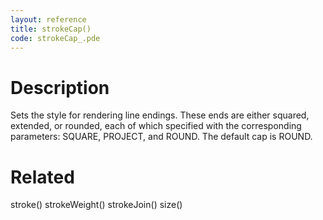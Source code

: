 ```yaml
---
layout: reference
title: strokeCap()
code: strokeCap_.pde
---
```


# Description

Sets the style for rendering line endings. These ends are either squared, extended, or rounded, each of which specified with the corresponding parameters: SQUARE, PROJECT, and ROUND. The default cap is ROUND.

# Related

stroke()
strokeWeight()
strokeJoin()
size()
